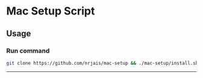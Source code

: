 # Mac Setup Script

## Usage
### Run command
```sh
git clone https://github.com/nrjais/mac-setup && ./mac-setup/install.sh
```
---
